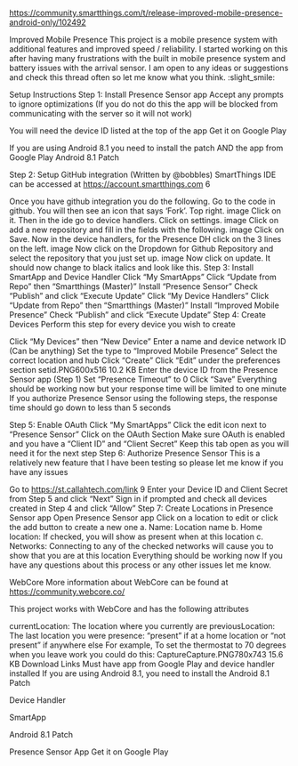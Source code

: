 
https://community.smartthings.com/t/release-improved-mobile-presence-android-only/102492


Improved Mobile Presence
This project is a mobile presence system with additional features and improved speed / reliability. I started working on this after having many frustrations with the built in mobile presence system and battery issues with the arrival sensor. I am open to any ideas or suggestions and check this thread often so let me know what you think. :slight_smile:

Setup Instructions
Step 1: Install Presence Sensor app
Accept any prompts to ignore optimizations (If you do not do this the app will be blocked from communicating with the server so it will not work)

You will need the device ID listed at the top of the app
Get it on Google Play

If you are using Android 8.1 you need to install the patch AND the app from Google Play
Android 8.1 Patch 

Step 2: Setup GitHub integration (Written by @bobbles)
SmartThings IDE can be accessed at https://account.smartthings.com 6

Once you have github integration you do the following.
Go to the code in github.
You will then see an icon that says ‘Fork’. Top right.
image
Click on it.
Then in the ide go to device handlers.
Click on settings.
image
Click on add a new repository and fill in the fields with the following.
image
Click on Save.
Now in the device handlers, for the Presence DH click on the 3 lines on the left.
image
Now click on the Dropdown for Github Repository and select the repository that you just set up.
image
Now click on update.
It should now change to black italics and look like this.
Step 3: Install SmartApp and Device Handler
Click “My SmartApps”
Click “Update from Repo” then “Smartthings (Master)”
Install “Presence Sensor”
Check “Publish” and click “Execute Update”
Click “My Device Handlers”
Click “Update from Repo” then “Smartthings (Master)”
Install “Improved Mobile Presence”
Check “Publish” and click “Execute Update”
Step 4: Create Devices
Perform this step for every device you wish to create

Click “My Devices” then “New Device”
Enter a name and device network ID (Can be anything)
Set the type to “Improved Mobile Presence”
Select the correct location and hub
Click “Create”
Click “Edit” under the preferences section
setid.PNG600x516 10.2 KB
Enter the device ID from the Presence Sensor app (Step 1)
Set “Presence Timeout” to 0
Click “Save”
Everything should be working now but your response time will be limited to one minute
If you authorize Presence Sensor using the following steps, the response time should go down to less than 5 seconds

Step 5: Enable OAuth
Click “My SmartApps”
Click the edit icon next to “Presence Sensor”
Click on the OAuth Section
Make sure OAuth is enabled and you have a “Client ID” and “Client Secret”
Keep this tab open as you will need it for the next step
Step 6: Authorize Presence Sensor
This is a relatively new feature that I have been testing so please let me know if you have any issues

Go to https://st.callahtech.com/link 9
Enter your Device ID and Client Secret from Step 5 and click “Next”
Sign in if prompted and check all devices created in Step 4 and click “Allow”
Step 7: Create Locations in Presence Sensor app
Open Presence Sensor app
Click on a location to edit or click the add button to create a new one
a. Name: Location name
b. Home location: If checked, you will show as present when at this location
c. Networks: Connecting to any of the checked networks will cause you to show that you are at this location
Everything should be working now
If you have any questions about this process or any other issues let me know.

WebCore
More information about WebCore can be found at https://community.webcore.co/

This project works with WebCore and has the following attributes

currentLocation: The location where you currently are
previousLocation: The last location you were
presence: “present” if at a home location or “not present” if anywhere else
For example, To set the thermostat to 70 degrees when you leave work you could do this:
CaptureCapture.PNG780x743 15.6 KB
Download Links
Must have app from Google Play and device handler installed
If you are using Android 8.1, you need to install the Android 8.1 Patch

Device Handler

SmartApp

Android 8.1 Patch

Presence Sensor App
Get it on Google Play
